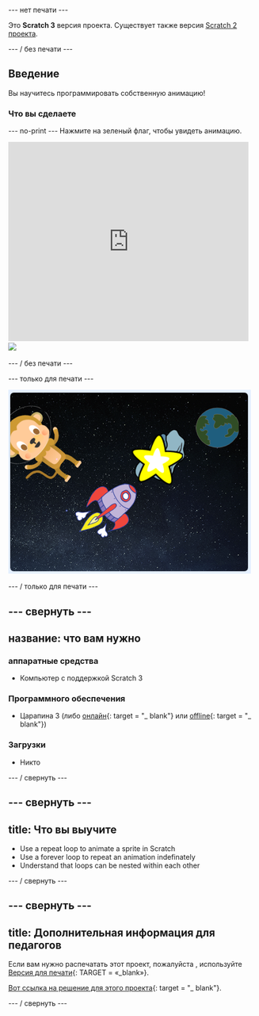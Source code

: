 \--- нет печати \---

Это **Scratch 3** версия проекта. Существует также версия [Scratch 2 проекта](https://projects.raspberrypi.org/en/projects/lost-in-space-scratch2).

\--- / без печати \---

## Введение

Вы научитесь программировать собственную анимацию!

### Что вы сделаете

\--- no-print \--- Нажмите на зеленый флаг, чтобы увидеть анимацию.

<div class="scratch-preview">
  <iframe allowtransparency="true" width="485" height="402" src="https://scratch.mit.edu/projects/embed/276873231/?autostart=false" frameborder="0" scrolling="no"></iframe>
  <img src="images/space-final.png">
</div>

\--- / без печати \---

\--- только для печати \---

![Завершить проект](images/showcase_static.png)

\--- / только для печати \---

## \--- свернуть \---

## название: что вам нужно

### аппаратные средства

- Компьютер с поддержкой Scratch 3

### Программного обеспечения

- Царапина 3 (либо [онлайн](http://rpf.io/scratchon){: target = "_ blank"} или [offline](http://rpf.io/scratchoff){: target = "_ blank"})

### Загрузки

- Никто

\--- / свернуть \---

## \--- свернуть \---

## title: Что вы выучите

- Use a repeat loop to animate a sprite in Scratch
- Use a forever loop to repeat an animation indefinately
- Understand that loops can be nested within each other

\--- / свернуть \---

## \--- свернуть \---

## title: Дополнительная информация для педагогов

Если вам нужно распечатать этот проект, пожалуйста , используйте [Версия для печати](https://projects.raspberrypi.org/en/projects/lost-in-space/print){: TARGET = «_blank»}.

[Вот ссылка на решение для этого проекта](http://rpf.io/p/en/lost-in-space-get){: target = "_ blank"}.

\--- / свернуть \---